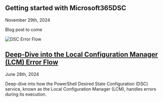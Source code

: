 <div class="article-listing">
<h2>Getting started with Microsoft365DSC</h2>
<div class="article-date">November 29th, 2024</div>
<p>Blog post to come</p>
</div>

<div class="article-listing">
    <img src ="/blog/2024/dscerrorflow.jpg" alt ="DSC Error Flow" />
    <h2><a href="/blog/2024/dsc-error-flow/dsc-error-flow/index.html">Deep-Dive into the Local Configuration Manager (LCM) Error Flow</a></h2>
    <div class="article-date">June 28th, 2024</div>
    <p>Deep-dive into how the PowerShell Desired State Configuration (DSC) service, known as the Local Configuration Manager (LCM), handles errors during its execution.</p>
</div>